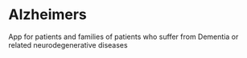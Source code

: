 # Alzheimers
App for patients and families of patients who suffer from Dementia or related neurodegenerative diseases
